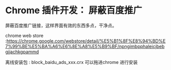 Chrome 插件开发： 屏蔽百度推广
====================

屏蔽百度推广链接，这样界面有效的东西多点，干净点。

chrome web store :https://chrome.google.com/webstore/detail/%E5%B1%8F%E8%94%BD%E7%99%BE%E5%BA%A6%E6%8E%A8%E5%B9%BF/npngimbpphaleicjbebgjjachkgpammd

离线安装包 : block_baidu_ads_xxx.crx 
可以拖进chrome 进行安装